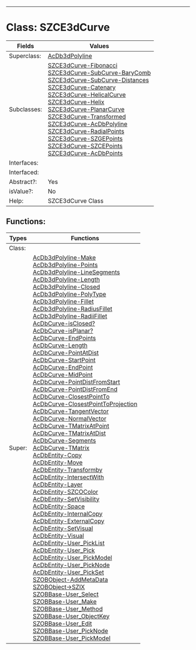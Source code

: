 ---------

# Class:	SZCE3dCurve

| Fields | Values |
| --------- | --------- |
| Superclass: | [AcDb3dPolyline](AcDb3dPolyline.html) |
| Subclasses: | [SZCE3dCurve-Fibonacci](SZCE3dCurve-Fibonacci.html) <br> [SZCE3dCurve-SubCurve-BaryComb](SZCE3dCurve-SubCurve-BaryComb.html) <br> [SZCE3dCurve-SubCurve-Distances](SZCE3dCurve-SubCurve-Distances.html) <br> [SZCE3dCurve-Catenary](SZCE3dCurve-Catenary.html) <br> [SZCE3dCurve-HelicalCurve](SZCE3dCurve-HelicalCurve.html) <br> [SZCE3dCurve-Helix](SZCE3dCurve-Helix.html) <br> [SZCE3dCurve-PlanarCurve](SZCE3dCurve-PlanarCurve.html) <br> [SZCE3dCurve-Transformed](SZCE3dCurve-Transformed.html) <br> [SZCE3dCurve-AcDbPolyline](SZCE3dCurve-AcDbPolyline.html) <br> [SZCE3dCurve-RadialPoints](SZCE3dCurve-RadialPoints.html) <br> [SZCE3dCurve-SZGEPoints](SZCE3dCurve-SZGEPoints.html) <br> [SZCE3dCurve-SZCEPoints](SZCE3dCurve-SZCEPoints.html) <br> [SZCE3dCurve-AcDbPoints](SZCE3dCurve-AcDbPoints.html) |
| Interfaces: |  |
| Interfaced: |  |
| Abstract?: | Yes |
| isValue?: | No |
| Help: | SZCE3dCurve Class |


## Functions:

| Types | Functions |
| --------- | --------- |
| Class: |  |
| Super: | [AcDb3dPolyline-Make](AcDb3dPolyline.html) <br> [AcDb3dPolyline-Points](AcDb3dPolyline.html) <br> [AcDb3dPolyline-LineSegments](AcDb3dPolyline.html) <br> [AcDb3dPolyline-Length](AcDb3dPolyline.html) <br> [AcDb3dPolyline-Closed](AcDb3dPolyline.html) <br> [AcDb3dPolyline-PolyType](AcDb3dPolyline.html) <br> [AcDb3dPolyline-Fillet](AcDb3dPolyline.html) <br> [AcDb3dPolyline-RadiusFillet](AcDb3dPolyline.html) <br> [AcDb3dPolyline-RadiiFillet](AcDb3dPolyline.html) <br> [AcDbCurve-isClosed?](AcDbCurve.html) <br> [AcDbCurve-isPlanar?](AcDbCurve.html) <br> [AcDbCurve-EndPoints](AcDbCurve.html) <br> [AcDbCurve-Length](AcDbCurve.html) <br> [AcDbCurve-PointAtDist](AcDbCurve.html) <br> [AcDbCurve-StartPoint](AcDbCurve.html) <br> [AcDbCurve-EndPoint](AcDbCurve.html) <br> [AcDbCurve-MidPoint](AcDbCurve.html) <br> [AcDbCurve-PointDistFromStart](AcDbCurve.html) <br> [AcDbCurve-PointDistFromEnd](AcDbCurve.html) <br> [AcDbCurve-ClosestPointTo](AcDbCurve.html) <br> [AcDbCurve-ClosestPointToProjection](AcDbCurve.html) <br> [AcDbCurve-TangentVector](AcDbCurve.html) <br> [AcDbCurve-NormalVector](AcDbCurve.html) <br> [AcDbCurve-TMatrixAtPoint](AcDbCurve.html) <br> [AcDbCurve-TMatrixAtDist](AcDbCurve.html) <br> [AcDbCurve-Segments](AcDbCurve.html) <br> [AcDbCurve-TMatrix](AcDbCurve.html) <br> [AcDbEntity-Copy](AcDbEntity.html) <br> [AcDbEntity-Move](AcDbEntity.html) <br> [AcDbEntity-Transformby](AcDbEntity.html) <br> [AcDbEntity-IntersectWith](AcDbEntity.html) <br> [AcDbEntity-Layer](AcDbEntity.html) <br> [AcDbEntity-SZCOColor](AcDbEntity.html) <br> [AcDbEntity-SetVisibility](AcDbEntity.html) <br> [AcDbEntity-Space](AcDbEntity.html) <br> [AcDbEntity-InternalCopy](AcDbEntity.html) <br> [AcDbEntity-ExternalCopy](AcDbEntity.html) <br> [AcDbEntity-SetVisual](AcDbEntity.html) <br> [AcDbEntity-Visual](AcDbEntity.html) <br> [AcDbEntity-User_PickList](AcDbEntity.html) <br> [AcDbEntity-User_Pick](AcDbEntity.html) <br> [AcDbEntity-User_PickModel](AcDbEntity.html) <br> [AcDbEntity-User_PickNode](AcDbEntity.html) <br> [AcDbEntity-User_PickSet](AcDbEntity.html) <br> [SZOBObject-AddMetaData](SZOBObject.html) <br> [SZOBObject->SZIX](SZOBObject.html) <br> [SZOBBase-User_Select](SZOBBase.html) <br> [SZOBBase-User_Make](SZOBBase.html) <br> [SZOBBase-User_Method](SZOBBase.html) <br> [SZOBBase-User_ObjectKey](SZOBBase.html) <br> [SZOBBase-User_Edit](SZOBBase.html) <br> [SZOBBase-User_PickNode](SZOBBase.html) <br> [SZOBBase-User_PickModel](SZOBBase.html) |


